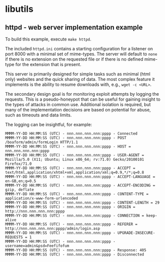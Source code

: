 # libutils

## httpd - web server implementation example
To build this example, execute `make httpd`.

The included `httpd.ini` contains a starting configuration for a listener on port 8000 with a minimal set of mime-types.  The server will default to `none` if there is no extension on the requested file or if there is no defined mime-type for the extension that is present.

This server is primarily designed for simple tasks such as minimal (html only) websites and the quick sharing of data.  The most complex feature it implements is the ability to resume downloads with, e.g., `wget -c <URL>`.

The secondary design goal is for monitoring exploit attempts by logging the requests.  This is a pseudo-honeypot that can be useful for gaining insight to the types of attacks in common use.  Additional isolation is required, but many of the implementation decisions are based on potential for abuse, such as timeouts and data limits.

The logging can be insightful, for example:
```
MMMM-YY-DD HH:MM:SS (UTC) - nnn.nnn.nnn.nnn:pppp - Connected
MMMM-YY-DD HH:MM:SS (UTC) - nnn.nnn.nnn.nnn:pppp - POST /boaform/admin/formLogin HTTP/1.1
MMMM-YY-DD HH:MM:SS (UTC) - nnn.nnn.nnn.nnn:pppp - HOST = nnn.nnn.nnn.nnn:pppp
MMMM-YY-DD HH:MM:SS (UTC) - nnn.nnn.nnn.nnn:pppp - USER-AGENT = Mozilla/5.0 (X11; Ubuntu; Linux x86_64; rv:71.0) Gecko/20100101 Firefox/71.0
MMMM-YY-DD HH:MM:SS (UTC) - nnn.nnn.nnn.nnn:pppp - ACCEPT = text/html,application/xhtml+xml,application/xml;q=0.9,*/*;q=0.8
MMMM-YY-DD HH:MM:SS (UTC) - nnn.nnn.nnn.nnn:pppp - ACCEPT-LANGUAGE = en-GB,en;q=0.5
MMMM-YY-DD HH:MM:SS (UTC) - nnn.nnn.nnn.nnn:pppp - ACCEPT-ENCODING = gzip, deflate
MMMM-YY-DD HH:MM:SS (UTC) - nnn.nnn.nnn.nnn:pppp - CONTENT-TYPE = application/x-www-form-urlencoded
MMMM-YY-DD HH:MM:SS (UTC) - nnn.nnn.nnn.nnn:pppp - CONTENT-LENGTH = 29
MMMM-YY-DD HH:MM:SS (UTC) - nnn.nnn.nnn.nnn:pppp - ORIGIN = http://nnn.nnn.nnn.nnn:pppp
MMMM-YY-DD HH:MM:SS (UTC) - nnn.nnn.nnn.nnn:pppp - CONNECTION = keep-alive
MMMM-YY-DD HH:MM:SS (UTC) - nnn.nnn.nnn.nnn:pppp - REFERER = http://nnn.nnn.nnn.nnn:pppp/admin/login.asp
MMMM-YY-DD HH:MM:SS (UTC) - nnn.nnn.nnn.nnn:pppp - UPGRADE-INSECURE-REQUESTS = 1
MMMM-YY-DD HH:MM:SS (UTC) - nnn.nnn.nnn.nnn:pppp - username=admin&psd=Feefifofum
MMMM-YY-DD HH:MM:SS (UTC) - nnn.nnn.nnn.nnn:pppp - Response: 405
MMMM-YY-DD HH:MM:SS (UTC) - nnn.nnn.nnn.nnn:pppp - Disconnected
```

